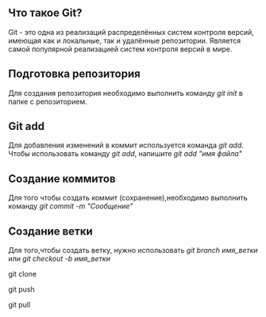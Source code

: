 ## Что такое Git?

Git - это одна из реализаций распределённых систем контроля версий, имеющая как и локальные, так и удалённые репозитории. Является самой популярной реализацией систем контроля версий в мире. 

## Подготовка репозитория

Для создания репозитория необходимо выполнить команду *git init* в папке с репозиторием.

## Git add

Для добавления изменений в коммит используется команда *git add*. Чтобы использовать команду *git add*, напишите *git add "имя файла"*

## Создание коммитов 

Для того чтобы создать коммит (сохранение),необходимо выполнить команду *git commit -m "Сообщение"*

## Создание ветки

Для того,чтобы создать ветку, нужно использовать *git branch имя_ветки* или *git checkout -b имя_ветки*

git clone

git  push

git pull